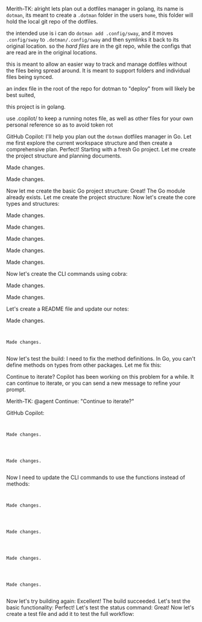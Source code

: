 Merith-TK: alright lets plan out a dotfiles manager in golang, its name is `dotman`, its meant to create a `.dotman` folder in the users `home`, this folder will hold the local git repo of the dotfiles. 

the intended use is i can do `dotman add .config/sway`, and it moves `.config/sway` to `.dotman/.config/sway` and then symlinks it back to its original location. so the *hard files* are in the git repo, while the configs that are read are in the original locations. 

this is meant to allow an easier way to track and manage dotfiles without the files being spread around. It is meant to support folders and individual files being synced. 

an index file in the root of the repo for dotman to "deploy" from will likely be best suited, 

this project is in golang.

use .copilot/ to keep a running notes file, as well as other files for your own personal reference so as to avoid token rot

GitHub Copilot: I'll help you plan out the `dotman` dotfiles manager in Go. Let me first explore the current workspace structure and then create a comprehensive plan. Perfect! Starting with a fresh Go project. Let me create the project structure and planning documents. 

Made changes.

Made changes.

Now let me create the basic Go project structure: Great! The Go module already exists. Let me create the project structure: Now let's create the core types and structures: 

Made changes.

Made changes.

Made changes.

Made changes.

Made changes.

Now let's create the CLI commands using cobra: 

Made changes.

Made changes.

Let's create a README file and update our notes: 

Made changes.


```


Made changes.


```
Now let's test the build: I need to fix the method definitions. In Go, you can't define methods on types from other packages. Let me fix this: 

Continue to iterate?
Copilot has been working on this problem for a while. It can continue to iterate, or you can send a new message to refine your prompt.

Merith-TK: @agent Continue: "Continue to iterate?"

GitHub Copilot: 
```


Made changes.


```

```


Made changes.


```
Now I need to update the CLI commands to use the functions instead of methods: 
```


Made changes.


```

```


Made changes.


```

```


Made changes.


```

```


Made changes.


```
Now let's try building again: Excellent! The build succeeded. Let's test the basic functionality: Perfect! Let's test the status command: Great! Now let's create a test file and add it to test the full workflow: 